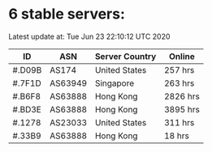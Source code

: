 # 6 stable servers:

Latest update at: Tue Jun 23 22:10:12 UTC 2020

| ID | ASN | Server Country | Online |
| -- | --- | -------------- | ------ |
| #.D09B | AS174 | United States | 257 hrs |
| #.7F1D | AS63949 | Singapore | 263 hrs |
| #.B6F8 | AS63888 | Hong Kong | 2826 hrs |
| #.BD3E | AS63888 | Hong Kong | 3895 hrs |
| #.1278 | AS23033 | United States | 311 hrs |
| #.33B9 | AS63888 | Hong Kong | 18 hrs |

